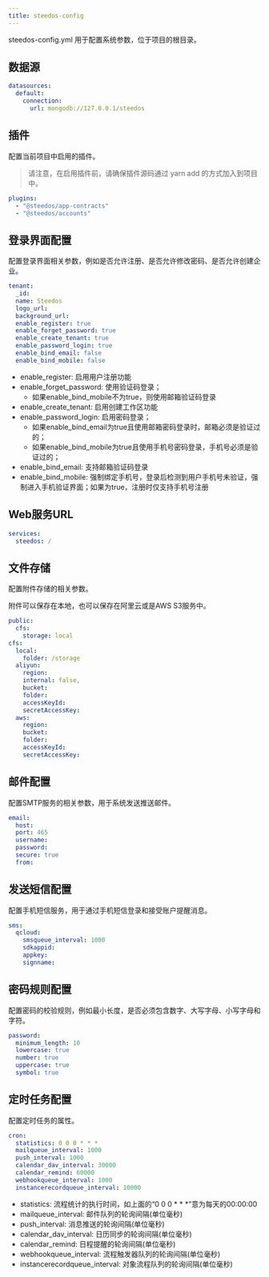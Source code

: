 ```yaml
---
title: steedos-config
---
```


steedos-config.yml 用于配置系统参数，位于项目的根目录。

## 数据源

```yml
datasources:
  default:
    connection:
      url: mongodb://127.0.0.1/steedos

```

## 插件

配置当前项目中启用的插件。
> 请注意，在启用插件前，请确保插件源码通过 yarn add 的方式加入到项目中。

```yml
plugins:
  - "@steedos/app-contracts"
  - "@steedos/accounts"
```

## 登录界面配置

配置登录界面相关参数，例如是否允许注册、是否允许修改密码、是否允许创建企业。

```yml
tenant:
  _id:
  name: Steedos
  logo_url:
  background_url:
  enable_register: true
  enable_forget_password: true
  enable_create_tenant: true
  enable_password_login: true
  enable_bind_email: false
  enable_bind_mobile: false
```

- enable_register: 启用用户注册功能
- enable_forget_password: 使用验证码登录；
  - 如果enable_bind_mobile不为true，则使用邮箱验证码登录
- enable_create_tenant: 启用创建工作区功能
- enable_password_login: 启用密码登录；
  - 如果enable_bind_email为true且使用邮箱密码登录时，邮箱必须是验证过的；
  - 如果enable_bind_mobile为true且使用手机号密码登录，手机号必须是验证过的；
- enable_bind_email: 支持邮箱验证码登录
- enable_bind_mobile: 强制绑定手机号，登录后检测到用户手机号未验证，强制进入手机验证界面；如果为true，注册时仅支持手机号注册

## Web服务URL

```yml
services:
  steedos: /
```

## 文件存储

配置附件存储的相关参数。

附件可以保存在本地，也可以保存在阿里云或是AWS S3服务中。

```yml
public:
  cfs:
    storage: local
cfs:
  local:
    folder: /storage
  aliyun:
    region:
    internal: false,
    bucket:
    folder:
    accessKeyId:
    secretAccessKey:
  aws:
    region:
    bucket:
    folder:
    accessKeyId:
    secretAccessKey:
```

## 邮件配置

配置SMTP服务的相关参数，用于系统发送推送邮件。

```yml
email:
  host:
  port: 465
  username:
  password:
  secure: true
  from:
```

## 发送短信配置

配置手机短信服务，用于通过手机短信登录和接受账户提醒消息。

```yml
sms:
  qcloud:
    smsqueue_interval: 1000
    sdkappid:
    appkey:
    signname:
```

## 密码规则配置

配置密码的校验规则，例如最小长度，是否必须包含数字、大写字母、小写字母和字符。

```yml
password:
  minimum_length: 10
  lowercase: true
  number: true
  uppercase: true
  symbol: true
```

## 定时任务配置

配置定时任务的属性。

```yml
cron:
  statistics: 0 0 0 * * *
  mailqueue_interval: 1000
  push_interval: 1000
  calendar_dav_interval: 30000
  calendar_remind: 60000
  webhookqueue_interval: 1000
  instancerecordqueue_interval: 10000
```

- statistics: 流程统计的执行时间，如上面的“0 0 0 * * *”意为每天的00:00:00 
- mailqueue_interval: 邮件队列的轮询间隔(单位毫秒)
- push_interval: 消息推送的轮询间隔(单位毫秒)
- calendar_dav_interval: 日历同步的轮询间隔(单位毫秒)
- calendar_remind: 日程提醒的轮询间隔(单位毫秒)
- webhookqueue_interval: 流程触发器队列的轮询间隔(单位毫秒)
- instancerecordqueue_interval: 对象流程队列的轮询间隔(单位毫秒)